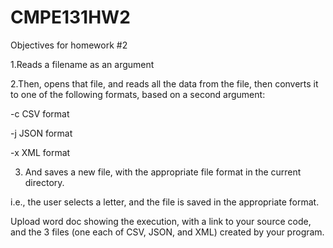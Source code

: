 # CMPE131HW2
Objectives for homework #2

1.Reads a filename as an argument

2.Then, opens that file, and reads all the data from the file, then converts it to one of the following formats, based on a second argument:

-c   CSV format

-j  JSON format

-x  XML format

3. And saves a new file, with the appropriate file format in the current directory.

i.e., the user selects a letter, and the file is saved in the appropriate format.

Upload word doc showing the execution, with a link to your source code, and the 3 files (one each of CSV, JSON, and XML) created by your program.



